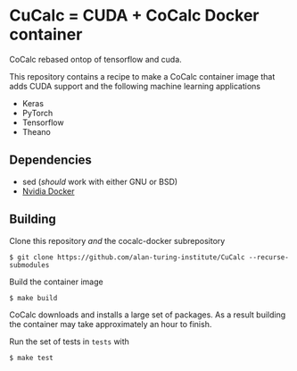 # CuCalc = CUDA + CoCalc Docker container

CoCalc rebased ontop of tensorflow and cuda.

This repository contains a recipe to make a CoCalc container image that adds
CUDA support and the following machine learning applications

- Keras
- PyTorch
- Tensorflow
- Theano

## Dependencies
- sed (*should* work with either GNU or BSD)
- [Nvidia Docker](https://docs.nvidia.com/datacenter/cloud-native/container-toolkit/install-guide.html)

## Building
Clone this repository *and* the cocalc-docker subrepository

```
$ git clone https://github.com/alan-turing-institute/CuCalc --recurse-submodules
```

Build the container image

```
$ make build
```

CoCalc downloads and installs a large set of packages. As a result building the
container may take approximately an hour to finish.

Run the set of tests in `tests` with

```
$ make test
```
